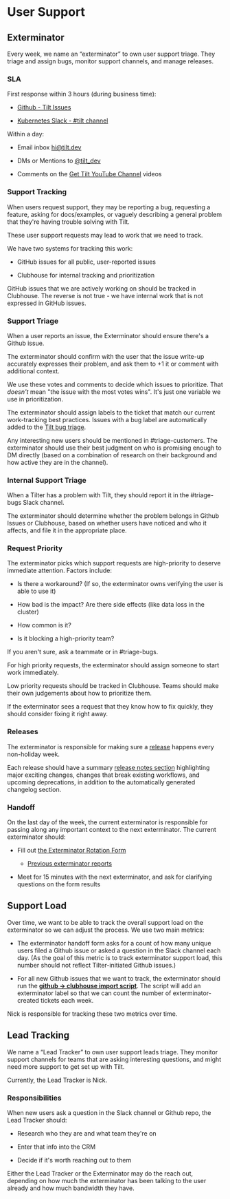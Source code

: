 # User Support

## Exterminator

Every week, we name an “exterminator” to own user support triage. They triage
and assign bugs, monitor support channels, and manage releases.

### SLA

First response within 3 hours (during business time):

- [Github - Tilt Issues](https://github.com/windmilleng/tilt/issues)

- [Kubernetes Slack - #tilt channel](https://kubernetes.slack.com/messages/CESBL84MV/)

Within a day:

- Email inbox [hi@tilt.dev](https://groups.google.com/a/tilt.dev/forum/#!forum/hi)

- DMs or Mentions to [@tilt_dev](https://twitter.com/tilt_dev)

- Comments on the [Get Tilt YouTube Channel](https://www.youtube.com/channel/UCMTXuPbIcQD8OHD1hXg9bYQ) videos

### Support Tracking

When users request support, they may be reporting a bug, requesting a feature, asking
for docs/examples, or vaguely describing a general problem that they're having
trouble solving with Tilt.

These user support requests may lead to work that we need to track.

We have two systems for tracking this work:

- GitHub issues for all public, user-reported issues

- Clubhouse for internal tracking and prioritization

GitHub issues that we are actively working on should be tracked in
Clubhouse. The reverse is not true - we have internal work
that is not expressed in GitHub issues.

### Support Triage

When a user reports an issue, the Exterminator should ensure there's a Github issue.

The exterminator should confirm with the user that the issue write-up accurately
expresses their problem, and ask them to +1 it or comment with additional context.

We use these votes and comments to decide which issues to prioritize. That
_doesn't_ mean "the issue with the most votes wins". It's just one variable we
use in prioritization.

The exterminator should assign labels to the ticket that match our current
work-tracking best practices. Issues with a bug label are automatically added to
the [Tilt bug triage](https://github.com/orgs/windmilleng/projects/2).

Any interesting new users should be mentioned in #triage-customers. The
exterminator should use their best judgment on who is promising enough to DM
directly (based on a combination of research on their background and how active
they are in the channel).

### Internal Support Triage

When a Tilter has a problem with Tilt, they should report it in the #triage-bugs Slack
channel.

The exterminator should determine whether the problem belongs in Github Issues or
Clubhouse, based on whether users have noticed and who it affects, and file it
in the appropriate place.

### Request Priority

The exterminator picks which support requests are high-priority to deserve
immediate attention. Factors include:

- Is there a workaround? (If so, the exterminator owns verifying the user is able to use it)

- How bad is the impact? Are there side effects (like data loss in the cluster)

- How common is it?

- Is it blocking a high-priority team?

If you aren't sure, ask a teammate or in #triage-bugs.

For high priority requests, the exterminator should assign someone to start work
immediately.

Low priority requests should be tracked in Clubhouse. Teams should make their own
judgements about how to prioritize them.

If the exterminator sees a request that they know how to fix quickly, they
should consider fixing it right away.

### Releases

The exterminator is responsible for making sure a
[release](https://github.com/windmilleng/tilt/blob/master/CONTRIBUTING.md#releasing)
happens every non-holiday week.

Each release should have a summary [release notes section](https://github.com/windmilleng/tilt/releases)
highlighting major exciting changes, changes that break existing workflows, and upcoming
deprecations, in addition to the automatically generated changelog section.

### Handoff

On the last day of the week, the current exterminator is responsible for passing
along any important context to the next exterminator. The current exterminator
should:

- Fill out [the Exterminator Rotation Form](https://docs.google.com/forms/d/e/1FAIpQLSfArwFScYVP7ytFSJDAE6VWQJr4daaEZFPoCwRC0brkuX9bKg/viewform?usp=sf_link)
  - [Previous exterminator reports](https://docs.google.com/spreadsheets/d/1pt8Np30V-mvHzXHzB3Xno6JYBC6cwbxU7q9KtdEpZnA/edit#gid=2125595074)

- Meet for 15 minutes with the next exterminator, and ask for clarifying
  questions on the form results

## Support Load

Over time, we want to be able to track the overall support load on the
exterminator so we can adjust the process. We use two main metrics:

- The exterminator handoff form asks for a count of how many unique users
  filed a Github issue or asked a question in the Slack channel each day.
  (As the goal of this metric is to track exterminator support load, this
  number should not reflect Tilter-initiated Github issues.)

- For all new Github issues that we want to track,
  the exterminator should run the [**github -> clubhouse import script**](https://github.com/windmilleng/exterminator).
  The script will add an exterminator label so that we can count
  the number of exterminator-created tickets each week.

Nick is responsible for tracking these two metrics over time.

## Lead Tracking

We name a “Lead Tracker” to own user support leads triage.  They monitor support
channels for teams that are asking interesting questions, and might need more
support to get set up with Tilt.

Currently, the Lead Tracker is Nick.

### Responsibilities

When new users ask a question in the Slack channel or Github repo, 
the Lead Tracker should:

- Research who they are and what team they're on

- Enter that info into the CRM

- Decide if it's worth reaching out to them

Either the Lead Tracker or the Exterminator may do the reach out, depending
on how much the exterminator has been talking to the user already and how
much bandwidth they have.
